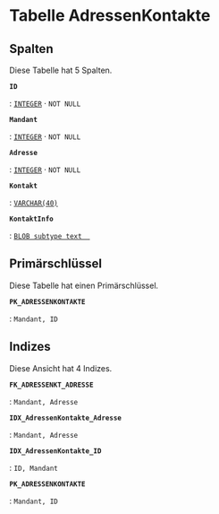 # Tabelle **AdressenKontakte**



## Spalten

Diese Tabelle hat 5 Spalten.

**`ID`**

:   [`INTEGER`](https://firebirdsql.org/file/documentation/html/en/refdocs/fblangref40/firebird-40-language-reference.html#fblangref40-datatypes-inttypes) · `NOT NULL`

    

**`Mandant`**

:   [`INTEGER`](https://firebirdsql.org/file/documentation/html/en/refdocs/fblangref40/firebird-40-language-reference.html#fblangref40-datatypes-inttypes) · `NOT NULL`

    

**`Adresse`**

:   [`INTEGER`](https://firebirdsql.org/file/documentation/html/en/refdocs/fblangref40/firebird-40-language-reference.html#fblangref40-datatypes-inttypes) · `NOT NULL`

    

**`Kontakt`**

:   [`VARCHAR(40)`](https://firebirdsql.org/file/documentation/html/en/refdocs/fblangref40/firebird-40-language-reference.html#fblangref40-datatypes-chartypes)

    

**`KontaktInfo`**

:   [`BLOB subtype text  `](https://firebirdsql.org/file/documentation/html/en/refdocs/fblangref40/firebird-40-language-reference.html#fblangref40-datatypes-bnrytypes)

    

## Primärschlüssel

Diese Tabelle hat einen Primärschlüssel.

**`PK_ADRESSENKONTAKTE`**

:   `Mandant, ID`

    

## Indizes

Diese Ansicht hat 4 Indizes.

**`FK_ADRESSENKT_ADRESSE`**

:   `Mandant, Adresse`

    

**`IDX_AdressenKontakte_Adresse`**

:   `Mandant, Adresse`

    

**`IDX_AdressenKontakte_ID`**

:   `ID, Mandant`

    

**`PK_ADRESSENKONTAKTE`**

:   `Mandant, ID`

    
